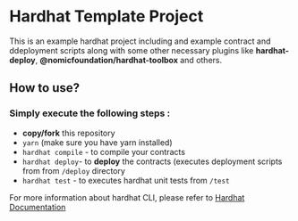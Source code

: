 # Hardhat Template Project

This is an example hardhat project including and example contract and ddeployment scripts along with some other necessary plugins like **hardhat-deploy**, **@nomicfoundation/hardhat-toolbox** and others.


## How to use?

### Simply  execute the following steps :

 - **copy/fork** this repository 
 -  `yarn` (make sure you have yarn installed)
 -  `hardhat compile` - to compile your contracts
 -  `hardhat deploy`- to **deploy** the contracts (executes deployment scripts from from `/deploy` directory
 - `hardhat test` -  to executes hardhat unit tests from `/test`
 
 For more information about hardhat CLI, please refer to [Hardhat Documentation](https://hardhat.org/)
 
